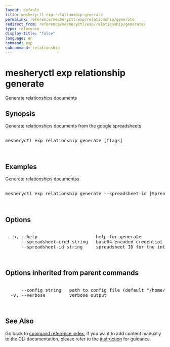 ```yaml
---
layout: default
title: mesheryctl-exp-relationship-generate
permalink: reference/mesheryctl/exp/relationship/generate
redirect_from: reference/mesheryctl/exp/relationship/generate/
type: reference
display-title: "false"
language: en
command: exp
subcommand: relationship
---
```


# mesheryctl exp relationship generate

Generate relationships documents

## Synopsis

Generate relationships documents from the google spreadsheets
<pre class='codeblock-pre'>
<div class='codeblock'>
mesheryctl exp relationship generate [flags]

</div>
</pre> 

## Examples

Generate relationships documentss
<pre class='codeblock-pre'>
<div class='codeblock'>
mesheryctl exp relationship generate --spreadsheet-id [Spreadsheet ID] --spreadsheet-cred $CRED

</div>
</pre> 

## Options

<pre class='codeblock-pre'>
<div class='codeblock'>
  -h, --help                      help for generate
      --spreadsheet-cred string   base64 encoded credential to download the spreadsheet
      --spreadsheet-id string     spreadsheet ID for the integration spreadsheet

</div>
</pre>

## Options inherited from parent commands

<pre class='codeblock-pre'>
<div class='codeblock'>
      --config string   path to config file (default "/home/n2/.meshery/config.yaml")
  -v, --verbose         verbose output

</div>
</pre>

## See Also

Go back to [command reference index](/reference/mesheryctl/), if you want to add content manually to the CLI documentation, please refer to the [instruction](/project/contributing/contributing-cli#preserving-manually-added-documentation) for guidance.
